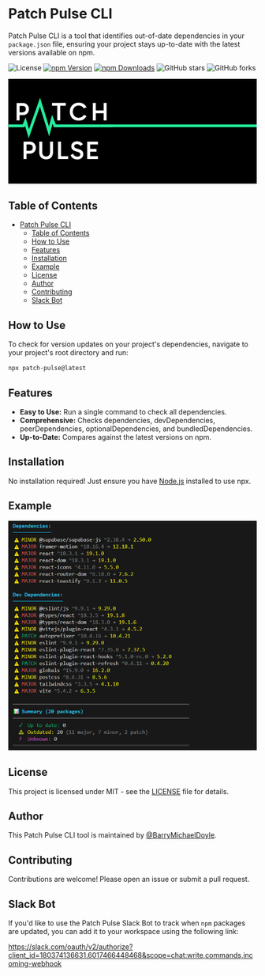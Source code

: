 # Patch Pulse CLI

Patch Pulse CLI is a tool that identifies out-of-date dependencies in your `package.json` file, ensuring your project stays up-to-date with the latest versions available on npm.

![License](https://img.shields.io/github/license/PatchPulse/cli.svg) [![npm Version](https://img.shields.io/npm/v/patch-pulse.svg)](https://npmjs.com/package/patch-pulse) [![npm Downloads](https://img.shields.io/npm/dm/patch-pulse.svg)](https://npmjs.com/package/patch-pulse)
![GitHub stars](https://img.shields.io/github/stars/PatchPulse/cli.svg?style=social) ![GitHub forks](https://img.shields.io/github/forks/PatchPulse/cli.svg?style=social)

![Patch Pulse Banner](assets/banner.png)

## Table of Contents

- [Patch Pulse CLI](#patch-pulse-cli)
  - [Table of Contents](#table-of-contents)
  - [How to Use](#how-to-use)
  - [Features](#features)
  - [Installation](#installation)
  - [Example](#example)
  - [License](#license)
  - [Author](#author)
  - [Contributing](#contributing)
  - [Slack Bot](#slack-bot)

## How to Use

To check for version updates on your project's dependencies, navigate to your project's root directory and run:

```bash
npx patch-pulse@latest
```

## Features

- **Easy to Use:** Run a single command to check all dependencies.
- **Comprehensive:** Checks dependencies, devDependencies, peerDependencies, optionalDependencies, and bundledDependencies.
- **Up-to-Date:** Compares against the latest versions on npm.

## Installation

No installation required! Just ensure you have [Node.js](https://nodejs.org) installed to use npx.

## Example

![Example Screenshot](assets/example.png)

## License

This project is licensed under MIT - see the [LICENSE](LICENSE) file for details.

## Author

This Patch Pulse CLI tool is maintained by [@BarryMichaelDoyle](https://github.com/barrymichaeldoyle).

## Contributing

Contributions are welcome! Please open an issue or submit a pull request.

## Slack Bot

If you'd like to use the Patch Pulse Slack Bot to track when `npm` packages are updated, you can add it to your workspace using the following link:

<https://slack.com/oauth/v2/authorize?client_id=180374136631.6017466448468&scope=chat:write,commands,incoming-webhook>
